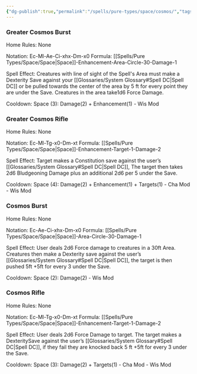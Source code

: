 ```yaml
---
{"dg-publish":true,"permalink":"/spells/pure-types/space/cosmos/","tags":["Spell/Space","Spell/Damage"]}
---
```


### Greater Cosmos Burst
Home Rules: None

Notation: Ec-Ml-Ae-Ci-xhx-Dm-x0
Formula: [[Spells/Pure Types/Space/Space\|Space]]-Enhancement-Area-Circle-30-Damage-1

Spell Effect: 
Creatures with line of sight of the Spell's Area must make a Dexterity Save against your [[Glossaries/System Glossary#Spell DC\|Spell DC]] or be pulled towards the center of the area by 5 ft for every point they are under the Save. Creatures in the area take1d6 Force Damage.

Cooldown: 
Space (3): Damage(2) + Enhancement(1) - Wis Mod

### Greater Cosmos Rifle
Home Rules: None

Notation: Ec-Ml-Tg-x0-Dm-xt
Formula: [[Spells/Pure Types/Space/Space\|Space]]-Enhancement-Target-1-Damage-2

Spell Effect: 
Target makes a Constitution save against the user’s [[Glossaries/System Glossary#Spell DC\|Spell DC]], The target then takes 2d6 Bludgeoning Damage plus an additional 2d6 per 5 under the Save.

Cooldown:
Space (4): Damage(2) + Enhancement(1) + Targets(1) - Cha Mod - Wis Mod
### Cosmos Burst
Home Rules: None

Notation: Ec-Ae-Ci-xhx-Dm-x0 
Formula: [[Spells/Pure Types/Space/Space\|Space]]-Area-Circle-30-Damage-1

Spell Effect: 
User deals 2d6 Force damage to creatures in a 30ft Area. Creatures then make a Dexterity save against the user’s [[Glossaries/System Glossary#Spell DC\|Spell DC]], the target is then pushed 5ft +5ft for every 3 under the Save.

Cooldown: 
Space (2): Damage(2) - Wis Mod

### Cosmos Rifle
Home Rules: None

Notation: Ec-Ml-Tg-x0-Dm-xt
Formula: [[Spells/Pure Types/Space/Space\|Space]]-Enhancement-Target-1-Damage-2

Spell Effect: 
User deals 2d6 Force Damage to target. The target makes a DexteritySave against the user’s [[Glossaries/System Glossary#Spell DC\|Spell DC]], if they fail they are knocked back 5 ft +5ft for every 3  under the Save.

Cooldown:
Space (3): Damage(2) + Targets(1) - Cha Mod - Wis Mod